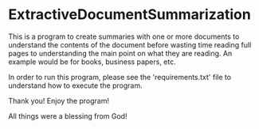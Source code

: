 # ExtractiveDocumentSummarization

This is a program to create summaries with one or more documents to understand the contents of the document before wasting time reading full pages to understanding the main point on what they are reading. An example would be for books, business papers, etc. 

In order to run this program, please see the 'requirements.txt' file to understand how to execute the program.

Thank you! Enjoy the program! 






All things were a blessing from God!

